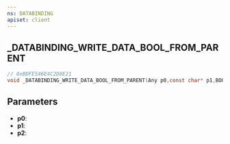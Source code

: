 ```yaml
---
ns: DATABINDING
apiset: client
---
```

## _DATABINDING_WRITE_DATA_BOOL_FROM_PARENT

```c
// 0xBDFE546E4C2D0E21
void _DATABINDING_WRITE_DATA_BOOL_FROM_PARENT(Any p0,const char* p1,BOOL p2);
```


## Parameters
* **p0**:
* **p1**:
* **p2**:




